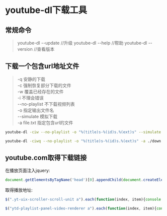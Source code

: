 youtube-dl下载工具
=================


## 常规命令
> youtube-dl --update  //升级
> youtube-dl --help //帮助
> youtube-dl --version //查看版本


## 下载一个包含url地址文件
> -q 安静的下载    
> -c 强制恢复部分下载的文件  
> -w 覆盖已经存在的文件  
> -i 不理会错误  
> --no-playlist 不下载视频列表  
> -o 指定输出文件名  
> --simulate 模拟下载  
> -a file.txt  指定包含url的文件  
 
```bash
youtube-dl -ciw --no-playlist -o "%(title)s-%(id)s.%(ext)s" --simulate -a ./down.txt

youtube-dl -ciwq --no-playlist -o "%(title)s-%(id)s.%(ext)s" -a ./down.txt
```

## youtube.com取得下载链接
在播放页面注入jquery:

```javascript
document.getElementsByTagName('head')[0].appendChild(document.createElement('script')).setAttribute('src','https://code.jquery.com/jquery-1.9.1.min.js');
```

取得播放地址:
```javascript
$(".yt-uix-scroller-scroll-unit a").each(function(index, item){console.log(item.href);});

$("ytd-playlist-panel-video-renderer a").each(function(index, item){console.log(item.href);});
```
